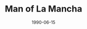---
title: Man of La Mancha
date: 1990-06-15
closing_date: 1990-06-24
layout: productions
featured_image: 
image_caption:
image_credit:
playbill: 
category: 
Theatre: Theatre Jacksonville
Venue: Little Theatre
cast:
  Captain of the inquisition: Nick Nicoll
  Sancho Panza: Jeff Grove
  Don Quixote: Bill Nickel
  Governor, Innkeeper: Mark Snitzer
  Duke, Dr. Carrasco, Knight of the Mirrors: Jim Pearce
  Pedro, Knight of the Mirrors Attendant: Joseph Bearss
  Dancing Horse: Jimmy Aquino
  Tenorio, the Barber, Dancing Horse: Doug deBolt
  Anselmo, Moor: Douglas Byrne
  Juan, Knight of the Mirrors Attendant: Nestor Gil
  Jose, Moor: George Bennett
  Dulcinea: Michael Shapiro
  Inkeeper's Wife: Pamela Trost
  Fermina: Lee Byrne
  Antonia: Beth Campbell
  Housekeeper: Harriett Leatham
  Padre: Robert Shaw
  Soldier:
    - Jimmy Godwin
    - Jack Weppel
crew:
  Director: George Ballis
  Conductor: Dale Blackwell
  Vocal Director: Martha Carswell
  Set Design: John Pettigrew
  Stage Manager: James Mahl
  Property Mistress: Norma Brizzi
  Choreographer: Jeanne S. Batchelder
  Costume Designer: Kitty Lapp
  Producer: Sue Moore
  Poster Design & Cover Art: Larry Davis
  Set Construction:
    - Paul Kirill
    - Rick Kick
    - John Harris
    - Staci Cobb
    - James Bryan
  Seamstress:
    - Holly Reynolds
    - Linda Tuttle
    - Sherrie Bethune
  Assistant Stage Manager: Rick Whiterford
  Property Assistant: Jessica Mondoki
orchestra:
external_links:
---
